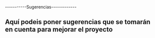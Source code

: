 -----------Sugerencias-------------

## Aquí podeis poner sugerencias que se tomarán en cuenta para mejorar el proyecto
